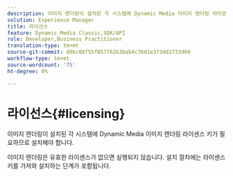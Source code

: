 ```yaml
---
description: 이미지 렌더링이 설치된 각 시스템에 Dynamic Media 이미지 렌더링 라이센스 키가 필요하므로 설치해야 합니다.
solution: Experience Manager
title: 라이선스
feature: Dynamic Media Classic,SDK/API
role: Developer,Business Practitioner
translation-type: tm+mt
source-git-commit: d0bc88f55f857762b3bab4c76d1e3f3dd2733d60
workflow-type: tm+mt
source-wordcount: '75'
ht-degree: 0%

---
```



# 라이선스{#licensing}

이미지 렌더링이 설치된 각 시스템에 Dynamic Media 이미지 렌더링 라이센스 키가 필요하므로 설치해야 합니다.

이미지 렌더링은 유효한 라이센스가 없으면 실행되지 않습니다. 설치 절차에는 라이센스 키를 가져와 설치하는 단계가 포함됩니다.
